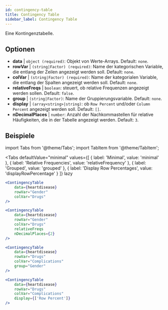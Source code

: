 ```yaml
---
id: contingency-table
title: Contingency Table
sidebar_label: Contingency Table
---
```


Eine Kontingenztabelle.

## Optionen

* __data__ | `object (required)`: Objekt von Werte-Arrays. Default: `none`.
* __rowVar__ | `(string|Factor) (required)`: Name der kategorischen Variable, die entlang der Zeilen angezeigt werden soll. Default: `none`.
* __colVar__ | `(string|Factor) (required)`:  Name der kategorialen Variable, die entlang der Spalten angezeigt werden soll. Default: `none`.
* __relativeFreqs__ | `boolean`: steuert, ob relative Frequenzen angezeigt werden sollen. Default: `false`.
* __group__ | `(string|Factor)`: Name der Gruppierungsvariable. Default: `none`.
* __display__ | `(array<string>|string)`: ob `Row Percent` und/oder `Column Percent` angezeigt werden soll. Default: `[]`.
* __nDecimalPlaces__ | `number`: Anzahl der Nachkommastellen für relative Häufigkeiten, die in der Tabelle angezeigt werden. Default: `3`.


## Beispiele


import Tabs from '@theme/Tabs';
import TabItem from '@theme/TabItem';

<Tabs
    defaultValue="minimal"
    values={[
        { label: 'Minimal', value: 'minimal' },
        { label: 'Relative Frequencies', value: 'relativeFrequency' },
        { label: 'Grouped', value: 'grouped' },
        { label: 'Display Row Percentages', value: 'displayRowPercentage' }
    ]}
    lazy
>

<TabItem value="minimal">

```jsx live
<ContingencyTable
    data={heartdisease} 
    rowVar="Gender"
    colVar="Drugs"
/>
```

</TabItem>

<TabItem value="relativeFrequency">

```jsx live
<ContingencyTable
    data={heartdisease} 
    rowVar="Gender"
    colVar="Drugs"
    relativeFreqs 
    nDecimalPlaces={2}
/>
```

</TabItem>

<TabItem value="grouped">

```jsx live
<ContingencyTable
    data={heartdisease} 
    rowVar="Drugs"
    colVar="Complications"
    group="Gender"
/>
```

</TabItem>

<TabItem value="displayRowPercentage">

```jsx live
<ContingencyTable
    data={heartdisease} 
    rowVar="Drugs"
    colVar="Complications"
    display={['Row Percent']}
/>
```

</TabItem>

</Tabs>
